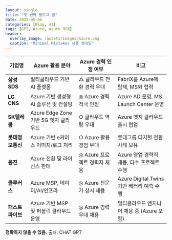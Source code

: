 ```yaml
---
layout: single
title: "첫 번째 블로그 글"
date: 2025-05-06
categories: [Blog, AI]
tags: [GPT, Azure, Azure 우대]
header:
  overlay_image: /assets/images/Azure.png
  caption: "Minimal Mistakes 샘플 썸네일"
---
```


| 기업명           | Azure 활용 분야                        | Azure 경력 인정 여부         | 비고                                       |
| ---------------- | -------------------------------------- | ---------------------------- | ------------------------------------------ |
| **삼성SDS**      | 멀티클라우드 기반 AI 플랫폼            | △ 클라우드 전환 경력 우대    | FabriX를 Azure에 탑재, MS와 협력           |
| **LG CNS**       | Azure 기반 생성형 AI 솔루션 및 컨설팅  | ◎ Azure 경력 적극 인정       | Azure AD 운영, MS Launch Center 운영       |
| **SK텔레콤**     | Azure Edge Zone 기반 5G 엣지 클라우드  | ○ 클라우드 역량 우대         | Azure 엣지 클라우드 출시 협업              |
| **롯데정보통신** | Azure 기반 e커머스 이미지/로그 처리    | ○ Azure 활용 경험 우대       | 롯데그룹 디지털 전환 사례 보유             |
| **웅진**         | Azure 전환 및 라이선스 판매            | ◎ Azure 프로젝트 경력자 채용 | Azure 영업 경력직 채용, 다수 프로젝트 수행 |
| **클루커스**     | Azure MSP, 데이터/AI/인프라            | ◎ Azure 전문가 상시 채용     | Azure Digital Twins 기반 배터리 예측 수행  |
| **패스트파이브** | Azure 기반 MSP 및 퍼블릭 클라우드 운영 | ◎ Azure 경력 우대 채용       | 멀티클라우드 엔지니어 채용 중 (Azure 포함) |

**정확하지 않을 수 있음.**
출처: CHAT GPT
